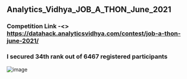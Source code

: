 ## Analytics_Vidhya_JOB_A_THON_June_2021

### Competition Link -<> https://datahack.analyticsvidhya.com/contest/job-a-thon-june-2021/
### I secured 34th rank out of 6467 registered participants

![image](https://user-images.githubusercontent.com/40290007/124433763-bd8b8a80-dd90-11eb-93ae-d0d945fa0726.png)
